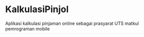 # KalkulasiPinjol
Aplikasi kalkulasi pinjaman online sebagai prasyarat UTS matkul pemrograman mobile
